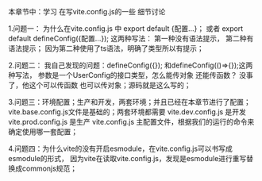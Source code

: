 本章节中：学习 在写vite.config.js的一些 细节讨论

1.问题一： 为什么在vite.config.js 中 export default {配置...}； 或者  export default defineConfig({配置...});
这两种写法： 第一种没有语法提示， 第二种有语法提示；   因为第二种使用了ts语法，明确了类型所以有提示；


2.问题二： 我自己发现的问题：defineConfig({}); 和defineConfig(()=>{});这两种写法， 参数是一个UserConfig的接口类型，怎么能传对象 还能传函数？
没事了，他这个可以传函数 也可以传对象；源码就是这么写的；


3.问题三：环境配置；生产和开发，两套环境；并且已经在本章节进行了配置；
vite.base.config.js文件是基础的；两套环境都需要
vite.dev.config.js 是开发
vite.prod.config.js 是生产
vite.config.js 主配置文件，根据我们的运行的命令来确定使用哪一套配置；


4.问题四：为什么vite的没有开启esmodule，在vite.config.js可以书写成esmodule的形式，
因为vite在读取vite.config.js，发现是esmodule进行重写替换成commonjs规范；
